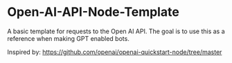 # Open-AI-API-Node-Template

A basic template for requests to the Open AI API. The goal is to use this as a reference when making GPT enabled bots.

Inspired by: https://github.com/openai/openai-quickstart-node/tree/master